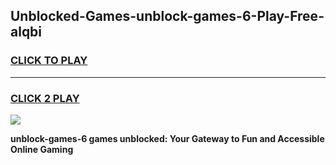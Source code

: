 
## Unblocked-Games-unblock-games-6-Play-Free-alqbi
<h3>
<a href="https://premium76.site?title=unblock-games-6&ref=17A">CLICK TO PLAY</a></h3>
<hr>

<h3>
<a href="https://premium76.site?title=unblock-games-6&ref=17A">CLICK 2 PLAY</a>
  
</h3>

<a href="https://premium76.site?title=unblock-games-6&ref=17A"><img src="https://clearcache.store/games.png"></a>


**unblock-games-6 games unblocked: Your Gateway to Fun and Accessible Online Gaming**
